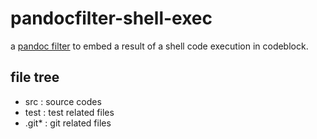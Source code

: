 
# pandocfilter-shell-exec

a [pandoc filter](https://pandoc.org/filters.html)
to embed a result of a shell code execution in codeblock.

## file tree

+ src   : source codes
+ test  : test related files
+ .git* : git related files
